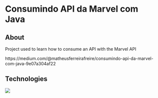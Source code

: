 <h1>Consumindo API da Marvel com Java</h1>

<h2>About</h2>
<p>Project used to learn how to consume an API with the Marvel API</p>
<p>https://medium.com/@matheusferreirafreire/consumindo-api-da-marvel-com-java-9e07a304af22</p>

## Technologies
<div>
  <img src="https://img.shields.io/badge/Java-ED8B00?style=for-the-badge&logo=openjdk&logoColor=white">
</div>
